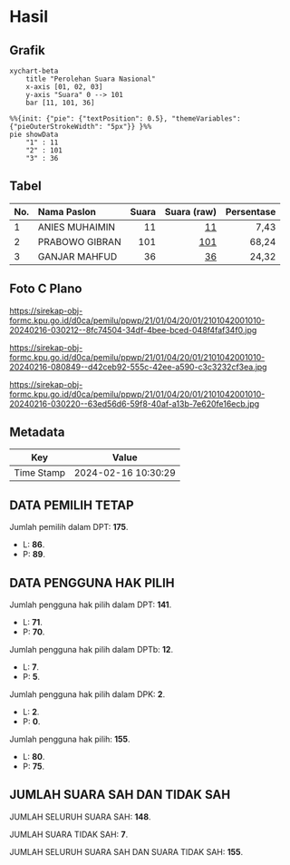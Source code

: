 # Hasil

## Grafik

```mermaid
xychart-beta
    title "Perolehan Suara Nasional"
    x-axis [01, 02, 03]
    y-axis "Suara" 0 --> 101
    bar [11, 101, 36]
```

```mermaid
%%{init: {"pie": {"textPosition": 0.5}, "themeVariables": {"pieOuterStrokeWidth": "5px"}} }%%
pie showData
    "1" : 11
    "2" : 101
    "3" : 36
```

## Tabel

| No. | Nama Paslon    | Suara | Suara (raw) | Persentase |
|:--- |:-------------- | -----:| -----------:| ----------:|
| 1   | ANIES MUHAIMIN | 11    | [11][p-1]   | 7,43       |
| 2   | PRABOWO GIBRAN | 101   | [101][p-2]  | 68,24      |
| 3   | GANJAR MAHFUD  | 36    | [36][p-3]   | 24,32      |


[p-1]: https://github.com/gigit-pemilu/pemilu-2024/blob/main/pilpres/hitung-suara/sub/21-kepulauan-riau/sub/01-bintan/sub/04-gunung-kijang/sub/2001-gunung-kijang/sub/010-tps/sub/paslon-1.txt
[p-2]: https://github.com/gigit-pemilu/pemilu-2024/blob/main/pilpres/hitung-suara/sub/21-kepulauan-riau/sub/01-bintan/sub/04-gunung-kijang/sub/2001-gunung-kijang/sub/010-tps/sub/paslon-2.txt
[p-3]: https://github.com/gigit-pemilu/pemilu-2024/blob/main/pilpres/hitung-suara/sub/21-kepulauan-riau/sub/01-bintan/sub/04-gunung-kijang/sub/2001-gunung-kijang/sub/010-tps/sub/paslon-3.txt

## Foto C Plano

https://sirekap-obj-formc.kpu.go.id/d0ca/pemilu/ppwp/21/01/04/20/01/2101042001010-20240216-030212--8fc74504-34df-4bee-bced-048f4faf34f0.jpg

https://sirekap-obj-formc.kpu.go.id/d0ca/pemilu/ppwp/21/01/04/20/01/2101042001010-20240216-080849--d42ceb92-555c-42ee-a590-c3c3232cf3ea.jpg

https://sirekap-obj-formc.kpu.go.id/d0ca/pemilu/ppwp/21/01/04/20/01/2101042001010-20240216-030220--63ed56d6-59f8-40af-a13b-7e620fe16ecb.jpg


## Metadata

| Key        | Value               |
| ---------- | ------------------- |
| Time Stamp | 2024-02-16 10:30:29 |


## DATA PEMILIH TETAP

Jumlah pemilih dalam DPT: **175**.
 * L: **86**.
 * P: **89**.

## DATA PENGGUNA HAK PILIH

Jumlah pengguna hak pilih dalam DPT: **141**.
 * L: **71**.
 * P: **70**.

Jumlah pengguna hak pilih dalam DPTb: **12**.
 * L: **7**.
 * P: **5**.

Jumlah pengguna hak pilih dalam DPK: **2**.
 * L: **2**.
 * P: **0**.

Jumlah pengguna hak pilih: **155**.
 * L: **80**.
 * P: **75**.

## JUMLAH SUARA SAH DAN TIDAK SAH

JUMLAH SELURUH SUARA SAH: **148**.

JUMLAH SUARA TIDAK SAH: **7**.

JUMLAH SELURUH SUARA SAH DAN SUARA TIDAK SAH: **155**.


